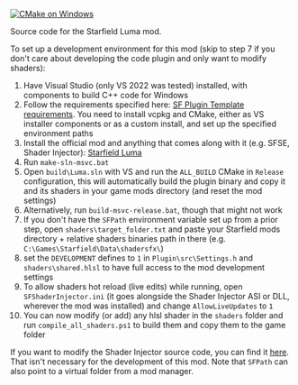[![CMake on Windows](https://github.com/EndlesslyFlowering/Starfield-Luma/actions/workflows/cmake-windows.yml/badge.svg)](https://github.com/EndlesslyFlowering/Starfield-Luma/actions/workflows/cmake-windows.yml)

Source code for the Starfield Luma mod.

To set up a development environment for this mod (skip to step 7 if you don't care about developing the code plugin and only want to modify shaders):
1) Have Visual Studio (only VS 2022 was tested) installed, with components to build C++ code for Windows
2) Follow the requirements specified here: [SF Plugin Template requirements](https://github.com/gottyduke/SF_PluginTemplate#-requirements). You need to install vcpkg and CMake, either as VS installer components or as a custom install, and set up the specified environment paths
3) Install the official mod and anything that comes along with it (e.g. SFSE, Shader Injector): [Starfield Luma](https://www.nexusmods.com/starfield/mods/4821)
4) Run `make-sln-msvc.bat`
5) Open `build\Luma.sln` with VS and run the `ALL_BUILD` CMake in `Release` configuration, this will automatically build the plugin binary and copy it and its shaders in your game mods directory (and reset the mod settings)
6) Alternatively, run `build-msvc-release.bat`, though that might not work
7) If you don't have the `SFPath` environment variable set up from a prior step, open `shaders\target_folder.txt` and paste your Starfield mods directory + relative shaders binaries path in there (e.g. `C:\Games\Starfield\Data\shadersfx\`)
8) set the `DEVELOPMENT` defines to `1` in `Plugin\src\Settings.h` and `shaders\shared.hlsl` to have full access to the mod development settings
9) To allow shaders hot reload (live edits) while running, open `SFShaderInjector.ini` (it goes alongside the Shader Injector ASI or DLL, wherever the mod was installed) and change `AllowLiveUpdates` to `1`
10) You can now modify (or add) any hlsl shader in the `shaders` folder and run `compile_all_shaders.ps1` to build them and copy them to the game folder

If you want to modify the Shader Injector source code, you can find it [here](https://github.com/Nukem9/sf-shader-injector). That isn't necessary for the development of this mod.
Note that `SFPath` can also point to a virtual folder from a mod manager.
